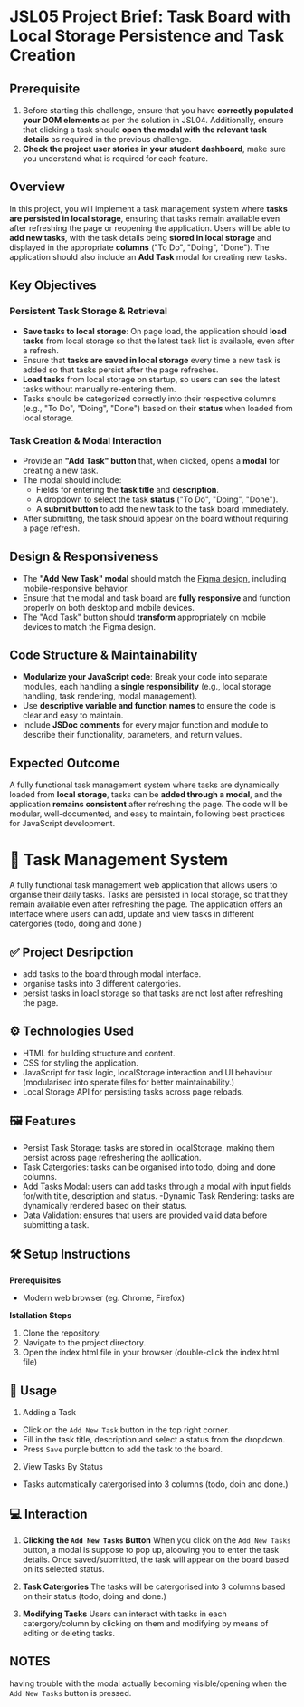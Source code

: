 # JSL05 Project Brief: Task Board with Local Storage Persistence and Task Creation

## Prerequisite

1. Before starting this challenge, ensure that you have **correctly populated your DOM elements** as per the solution in JSL04. Additionally, ensure that clicking a task should **open the modal with the relevant task details** as required in the previous challenge.
2. **Check the project user stories in your student dashboard**, make sure you understand what is required for each feature.

## Overview

In this project, you will implement a task management system where **tasks are persisted in local storage**, ensuring that tasks remain available even after refreshing the page or reopening the application. Users will be able to **add new tasks**, with the task details being **stored in local storage** and displayed in the appropriate **columns** ("To Do", "Doing", "Done"). The application should also include an **Add Task** modal for creating new tasks.

## Key Objectives

### Persistent Task Storage & Retrieval

- **Save tasks to local storage**: On page load, the application should **load tasks** from local storage so that the latest task list is available, even after a refresh.
- Ensure that **tasks are saved in local storage** every time a new task is added so that tasks persist after the page refreshes.
- **Load tasks** from local storage on startup, so users can see the latest tasks without manually re-entering them.
- Tasks should be categorized correctly into their respective columns (e.g., "To Do", "Doing", "Done") based on their **status** when loaded from local storage.

### Task Creation & Modal Interaction

- Provide an **"Add Task" button** that, when clicked, opens a **modal** for creating a new task.
- The modal should include:
  - Fields for entering the **task title** and **description**.
  - A dropdown to select the task **status** ("To Do", "Doing", "Done").
  - A **submit button** to add the new task to the task board immediately.
- After submitting, the task should appear on the board without requiring a page refresh.

## Design & Responsiveness

- The **"Add New Task" modal** should match the [Figma design](https://www.figma.com/design/y7bFCUYL5ZHfPeojACBXg2/Challenges-%7C-JSL?node-id=0-1&p=f&t=NNqgDPlU1PNLLh8i-0), including mobile-responsive behavior.
- Ensure that the modal and task board are **fully responsive** and function properly on both desktop and mobile devices.
- The "Add Task" button should **transform** appropriately on mobile devices to match the Figma design.

## Code Structure & Maintainability

- **Modularize your JavaScript code**: Break your code into separate modules, each handling a **single responsibility** (e.g., local storage handling, task rendering, modal management).
- Use **descriptive variable and function names** to ensure the code is clear and easy to maintain.
- Include **JSDoc comments** for every major function and module to describe their functionality, parameters, and return values.

## Expected Outcome

A fully functional task management system where tasks are dynamically loaded from **local storage**, tasks can be **added through a modal**, and the application **remains consistent** after refreshing the page. The code will be modular, well-documented, and easy to maintain, following best practices for JavaScript development.

# 🚀 Task Management System

A fully functional task management web application that allows users to organise their daily tasks. Tasks are persisted in local storage, so that they remain available even after refreshing the page. The application offers an interface where users can add, update and view tasks in different catergories (todo, doing and done.)

## ✅ Project Desripction 

- add tasks to the board through modal interface.
- organise tasks into 3 different catergories.
- persist tasks in loacl storage so that tasks are not lost after refreshing the page.

## ⚙️ Technologies Used

- HTML for building structure and content.
- CSS for styling the application.
- JavaScript for task logic, localStorage interaction and UI behaviour (modularised into sperate files for better maintainability.)
- Local Storage API for persisting tasks across page reloads.

## 🖼️ Features 

- Persist Task Storage: tasks are stored in localStorage, making them persist across page refreshering the apllication.
- Task Catergories: tasks can be organised into todo, doing and done columns.
- Add Tasks Modal: users can add tasks through a modal with input fields for/with title, description and status.
-Dynamic Task Rendering: tasks are dynamically rendered based on their status.
- Data Validation: ensures that users are provided valid data before submitting a task.

## 🛠️ Setup Instructions 

**Prerequisites** 
- Modern web browser (eg. Chrome, Firefox)

**Istallation Steps**
1. Clone the repository.
2. Navigate to the project directory.
3. Open the index.html file in your browser (double-click the index.html file)

## 🎨 Usage

1. Adding a Task
- Click on the `Add New Task` button in the top right corner.
- Fill in the task title, description and select a status from the dropdown.
- Press `Save` purple button to add the task to the board.

2. View Tasks By Status
- Tasks automatically catergorised into 3 columns (todo, doin and done.)

## 💻 Interaction 

1. **Clicking the `Add New Tasks` Button**
When you click on the `Add New Tasks` button, a modal is suppose to pop up, aloowing you to enter the task details. Once saved/submitted, the task will appear on the board based on its selected status.

2. **Task Catergories**
The tasks will be catergorised into 3 columns based on their status (todo, doing and done.)

3. **Modifying Tasks**
Users can interact with tasks in each catergory/column by clicking on them and modifying by means of editing or deleting tasks.

## NOTES 

having trouble with the modal actually becoming visible/opening when the `Add New Tasks` button is pressed.
